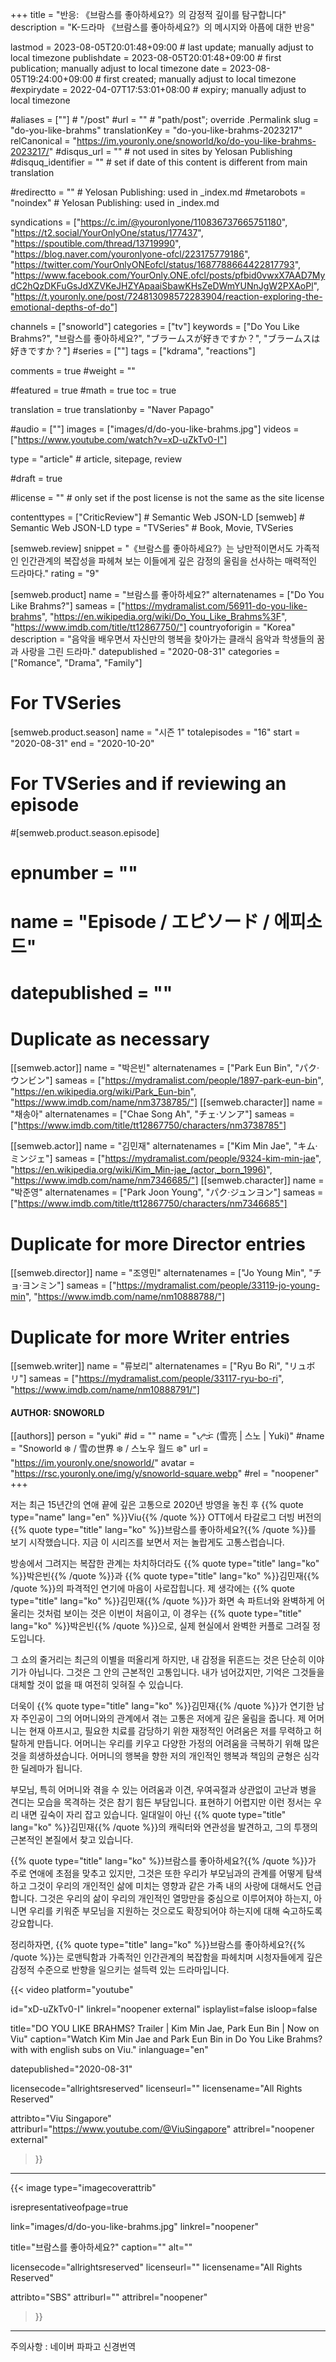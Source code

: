 +++
title = "반응: 《브람스를 좋아하세요?》의 감정적 깊이를 탐구합니다"
description = "K-드라마 《브람스를 좋아하세요?》의 메시지와 아픔에 대한 반응"

lastmod = 2023-08-05T20:01:48+09:00                 # last update; manually adjust to local timezone
publishdate = 2023-08-05T20:01:48+09:00             # first publication; manually adjust to local timezone
date = 2023-08-05T19:24:00+09:00                    # first created; manually adjust to local timezone
#expirydate = 2022-04-07T17:53:01+08:00              # expiry; manually adjust to local timezone

#aliases = [""]                                        # "/post"
#url = ""                                              # "path/post"; override .Permalink
slug = "do-you-like-brahms"
translationKey = "do-you-like-brahms-2023217"
relCanonical = "https://im.youronly.one/snoworld/ko/do-you-like-brahms-2023217/"
#disqus_url = ""                                       # not used in sites by Yelosan Publishing
#disquq_identifier = ""                                # set if date of this content is different from main translation

#redirectto = ""                                       # Yelosan Publishing: used in _index.md
#metarobots = "noindex"                                # Yelosan Publishing: used in _index.md

syndications = ["https://c.im/@youronlyone/110836737665751180", "https://t2.social/YourOnlyOne/status/177437", "https://spoutible.com/thread/13719990", "https://blog.naver.com/youronlyone-ofcl/223175779186", "https://twitter.com/YourOnlyONEofcl/status/1687788664422817793", "https://www.facebook.com/YourOnly.ONE.ofcl/posts/pfbid0vwxX7AAD7MydC2hQzDKFuGsJdXZVKeJHZYApaaiSbawKHsZeDWmYUNnJgW2PXAoPl", "https://t.youronly.one/post/724813098572283904/reaction-exploring-the-emotional-depths-of-do"]

channels = ["snoworld"]
categories = ["tv"]
keywords = ["Do You Like Brahms?", "브람스를 좋아하세요?", "ブラームスが好きですか？", "ブラームスは好きですか？"]
#series = [""]
tags = ["kdrama", "reactions"]

comments = true
#weight = ""

#featured = true
#math = true
toc = true

translation = true
translationby = "Naver Papago"

#audio = [""]
images = ["images/d/do-you-like-brahms.jpg"]
videos = ["https://www.youtube.com/watch?v=xD-uZkTv0-I"]

type = "article"                                             # article, sitepage, review

#draft = true

#license = ""                                          # only set if the post license is not the same as the site license

contenttypes = ["CriticReview"]                                                   # Semantic Web JSON-LD
[semweb]                                                              # Semantic Web JSON-LD
  type = "TVSeries"                                                           # Book, Movie, TVSeries

[semweb.review]
  snippet = "《브람스를 좋아하세요?》는 낭만적이면서도 가족적인 인간관계의 복잡성을 파헤쳐 보는 이들에게 깊은 감정의 울림을 선사하는 매력적인 드라마다."
  rating = "9"

[semweb.product]
  name = "브람스를 좋아하세요?"
  alternatenames = ["Do You Like Brahms?"]
  sameas = ["https://mydramalist.com/56911-do-you-like-brahms", "https://en.wikipedia.org/wiki/Do_You_Like_Brahms%3F", "https://www.imdb.com/title/tt12867750/"]
  countryoforigin = "Korea"
  description = "음악을 배우면서 자신만의 행복을 찾아가는 클래식 음악과 학생들의 꿈과 사랑을 그린 드라마."
  datepublished = "2020-08-31"
  categories = ["Romance", "Drama", "Family"]

# For TVSeries
[semweb.product.season]
  name = "시즌 1"
  totalepisodes = "16"
  start = "2020-08-31"
  end = "2020-10-20"

# For TVSeries and if reviewing an episode
#[semweb.product.season.episode]
#  epnumber = ""
#  name = "Episode / エピソード / 에피소드"
#  datepublished = ""

# Duplicate as necessary
[[semweb.actor]]
  name = "박은빈"
  alternatenames = ["Park Eun Bin", "パク·ウンビン"]
  sameas = ["https://mydramalist.com/people/1897-park-eun-bin", "https://en.wikipedia.org/wiki/Park_Eun-bin", "https://www.imdb.com/name/nm3738785/"]
[[semweb.character]]
  name = "채송아"
  alternatenames = ["Chae Song Ah", "チェ·ソンア"]
  sameas = ["https://www.imdb.com/title/tt12867750/characters/nm3738785"]

[[semweb.actor]]
  name = "김민재"
  alternatenames = ["Kim Min Jae", "キム·ミンジェ"]
  sameas = ["https://mydramalist.com/people/9324-kim-min-jae", "https://en.wikipedia.org/wiki/Kim_Min-jae_(actor,_born_1996)", "https://www.imdb.com/name/nm7346685/"]
[[semweb.character]]
  name = "박준영"
  alternatenames = ["Park Joon Young", "パク·ジュンヨン"]
  sameas = ["https://www.imdb.com/title/tt12867750/characters/nm7346685"]

# Duplicate for more Director entries
[[semweb.director]]
  name = "조영민"
  alternatenames = ["Jo Young Min", "チョ·ヨンミン"]
  sameas = ["https://mydramalist.com/people/33119-jo-young-min", "https://www.imdb.com/name/nm10888788/"]

# Duplicate for more Writer entries
[[semweb.writer]]
  name = "류보리"
  alternatenames = ["Ryu Bo Ri", "リュボリ"]
  sameas = ["https://mydramalist.com/people/33117-ryu-bo-ri", "https://www.imdb.com/name/nm10888791/"]

#### AUTHOR: SNOWORLD ####
[[authors]]
  person = "yuki"
  #id = ""
  name = "ᜌᜓᜃᜒ (雪亮 | 스노 | Yuki)"
  #name = "Snoworld ❄️ / 雪の世界 ❄️ / 스노우 월드 ❄️"
  url = "https://im.youronly.one/snoworld/"
  avatar = "https://rsc.youronly.one/img/y/snoworld-square.webp"
  #rel = "noopener"
+++

저는 최근 15년간의 연애 끝에 깊은 고통으로 2020년 방영을 놓친 후 {{% quote type="name" lang="en" %}}Viu{{% /quote %}} OTT에서 타갈로그 더빙 버전의 {{% quote type="title" lang="ko" %}}브람스를 좋아하세요?{{% /quote %}}를 보기 시작했습니다. 지금 이 시리즈를 보면서 저는 놀랍게도 고통스럽습니다.

<!--more-->

방송에서 그려지는 복잡한 관계는 차치하더라도 {{% quote type="title" lang="ko" %}}박은빈{{% /quote %}}과 {{% quote type="title" lang="ko" %}}김민재{{% /quote %}}의 파격적인 연기에 마음이 사로잡힙니다. 제 생각에는 {{% quote type="title" lang="ko" %}}김민재{{% /quote %}}가 화면 속 파트너와 완벽하게 어울리는 것처럼 보이는 것은 이번이 처음이고, 이 경우는 {{% quote type="title" lang="ko" %}}박은빈{{% /quote %}}으로, 실제 현실에서 완벽한 커플로 그려질 정도입니다.

그 쇼의 줄거리는 최근의 이별을 떠올리게 하지만, 내 감정을 뒤흔드는 것은 단순히 이야기가 아닙니다. 그것은 그 안의 근본적인 고통입니다. 내가 넘어갔지만, 기억은 그것들을 대체할 것이 없을 때 여전히 잊혀질 수 있습니다.

더욱이 {{% quote type="title" lang="ko" %}}김민재{{% /quote %}}가 연기한 남자 주인공이 그의 어머니와의 관계에서 겪는 고통은 저에게 깊은 울림을 줍니다. 제 어머니는 현재 아프시고, 필요한 치료를 감당하기 위한 재정적인 어려움은 저를 무력하고 허탈하게 만듭니다. 어머니는 우리를 키우고 다양한 가정의 어려움을 극복하기 위해 많은 것을 희생하셨습니다. 어머니의 행복을 향한 저의 개인적인 행복과 책임의 균형은 심각한 딜레마가 됩니다.

부모님, 특히 어머니와 겪을 수 있는 어려움과 이견, 우여곡절과 상관없이 고난과 병을 견디는 모습을 목격하는 것은 참기 힘든 부담입니다. 표현하기 어렵지만 이런 정서는 우리 내면 깊숙이 자리 잡고 있습니다. 일대일이 아닌 {{% quote type="title" lang="ko" %}}김민재{{% /quote %}}의 캐릭터와 연관성을 발견하고, 그의 투쟁의 근본적인 본질에서 찾고 있습니다.

{{% quote type="title" lang="ko" %}}브람스를 좋아하세요?{{% /quote %}}가 주로 연애에 초점을 맞추고 있지만, 그것은 또한 우리가 부모님과의 관계를 어떻게 탐색하고 그것이 우리의 개인적인 삶에 미치는 영향과 같은 가족 내의 사랑에 대해서도 언급합니다. 그것은 우리의 삶이 우리의 개인적인 열망만을 중심으로 이루어져야 하는지, 아니면 우리를 키워준 부모님을 지원하는 것으로도 확장되어야 하는지에 대해 숙고하도록 강요합니다.

정리하자면, {{% quote type="title" lang="ko" %}}브람스를 좋아하세요?{{% /quote %}}는 로맨틱함과 가족적인 인간관계의 복잡함을 파헤치며 시청자들에게 깊은 감정적 수준으로 반향을 일으키는 설득력 있는 드라마입니다.

{{< video
  platform="youtube"

  id="xD-uZkTv0-I"
  linkrel="noopener external"
  isplaylist=false
  isloop=false

  title="DO YOU LIKE BRAHMS? Trailer | Kim Min Jae, Park Eun Bin | Now on Viu"
  caption="Watch Kim Min Jae and Park Eun Bin in Do You Like Brahms? with with english subs on Viu."
  inlanguage="en"

  datepublished="2020-08-31"

  licensecode="allrightsreserved"
  licenseurl=""
  licensename="All Rights Reserved"

  attribto="Viu Singapore"
  attriburl="https://www.youtube.com/@ViuSingapore"
  attribrel="noopener external"
>}}

---

{{< image
  type="imagecoverattrib"

  isrepresentativeofpage=true

  link="images/d/do-you-like-brahms.jpg"
  linkrel="noopener"

  title="브람스를 좋아하세요?"
  caption=""
  alt=""

  licensecode="allrightsreserved"
  licenseurl=""
  licensename="All Rights Reserved"

  attribto="SBS"
  attriburl=""
  attribrel="noopener"
>}}

---

주의사항 : 네이버 파파고 신경번역
